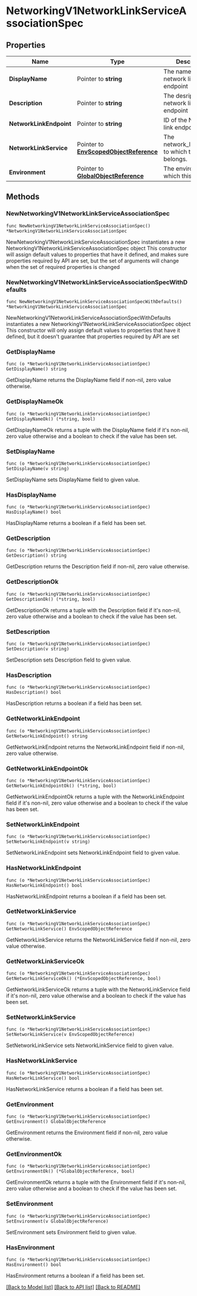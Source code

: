 # NetworkingV1NetworkLinkServiceAssociationSpec

## Properties

Name | Type | Description | Notes
------------ | ------------- | ------------- | -------------
**DisplayName** | Pointer to **string** | The name of the network link endpoint | [optional] [readonly] 
**Description** | Pointer to **string** | The desription of the network link endpoint | [optional] [readonly] 
**NetworkLinkEndpoint** | Pointer to **string** | ID of the Network link endpoint. | [optional] [readonly] 
**NetworkLinkService** | Pointer to [**EnvScopedObjectReference**](EnvScopedObjectReference.md) | The network_link_service to which this belongs. | [optional] 
**Environment** | Pointer to [**GlobalObjectReference**](GlobalObjectReference.md) | The environment to which this belongs. | [optional] 

## Methods

### NewNetworkingV1NetworkLinkServiceAssociationSpec

`func NewNetworkingV1NetworkLinkServiceAssociationSpec() *NetworkingV1NetworkLinkServiceAssociationSpec`

NewNetworkingV1NetworkLinkServiceAssociationSpec instantiates a new NetworkingV1NetworkLinkServiceAssociationSpec object
This constructor will assign default values to properties that have it defined,
and makes sure properties required by API are set, but the set of arguments
will change when the set of required properties is changed

### NewNetworkingV1NetworkLinkServiceAssociationSpecWithDefaults

`func NewNetworkingV1NetworkLinkServiceAssociationSpecWithDefaults() *NetworkingV1NetworkLinkServiceAssociationSpec`

NewNetworkingV1NetworkLinkServiceAssociationSpecWithDefaults instantiates a new NetworkingV1NetworkLinkServiceAssociationSpec object
This constructor will only assign default values to properties that have it defined,
but it doesn't guarantee that properties required by API are set

### GetDisplayName

`func (o *NetworkingV1NetworkLinkServiceAssociationSpec) GetDisplayName() string`

GetDisplayName returns the DisplayName field if non-nil, zero value otherwise.

### GetDisplayNameOk

`func (o *NetworkingV1NetworkLinkServiceAssociationSpec) GetDisplayNameOk() (*string, bool)`

GetDisplayNameOk returns a tuple with the DisplayName field if it's non-nil, zero value otherwise
and a boolean to check if the value has been set.

### SetDisplayName

`func (o *NetworkingV1NetworkLinkServiceAssociationSpec) SetDisplayName(v string)`

SetDisplayName sets DisplayName field to given value.

### HasDisplayName

`func (o *NetworkingV1NetworkLinkServiceAssociationSpec) HasDisplayName() bool`

HasDisplayName returns a boolean if a field has been set.

### GetDescription

`func (o *NetworkingV1NetworkLinkServiceAssociationSpec) GetDescription() string`

GetDescription returns the Description field if non-nil, zero value otherwise.

### GetDescriptionOk

`func (o *NetworkingV1NetworkLinkServiceAssociationSpec) GetDescriptionOk() (*string, bool)`

GetDescriptionOk returns a tuple with the Description field if it's non-nil, zero value otherwise
and a boolean to check if the value has been set.

### SetDescription

`func (o *NetworkingV1NetworkLinkServiceAssociationSpec) SetDescription(v string)`

SetDescription sets Description field to given value.

### HasDescription

`func (o *NetworkingV1NetworkLinkServiceAssociationSpec) HasDescription() bool`

HasDescription returns a boolean if a field has been set.

### GetNetworkLinkEndpoint

`func (o *NetworkingV1NetworkLinkServiceAssociationSpec) GetNetworkLinkEndpoint() string`

GetNetworkLinkEndpoint returns the NetworkLinkEndpoint field if non-nil, zero value otherwise.

### GetNetworkLinkEndpointOk

`func (o *NetworkingV1NetworkLinkServiceAssociationSpec) GetNetworkLinkEndpointOk() (*string, bool)`

GetNetworkLinkEndpointOk returns a tuple with the NetworkLinkEndpoint field if it's non-nil, zero value otherwise
and a boolean to check if the value has been set.

### SetNetworkLinkEndpoint

`func (o *NetworkingV1NetworkLinkServiceAssociationSpec) SetNetworkLinkEndpoint(v string)`

SetNetworkLinkEndpoint sets NetworkLinkEndpoint field to given value.

### HasNetworkLinkEndpoint

`func (o *NetworkingV1NetworkLinkServiceAssociationSpec) HasNetworkLinkEndpoint() bool`

HasNetworkLinkEndpoint returns a boolean if a field has been set.

### GetNetworkLinkService

`func (o *NetworkingV1NetworkLinkServiceAssociationSpec) GetNetworkLinkService() EnvScopedObjectReference`

GetNetworkLinkService returns the NetworkLinkService field if non-nil, zero value otherwise.

### GetNetworkLinkServiceOk

`func (o *NetworkingV1NetworkLinkServiceAssociationSpec) GetNetworkLinkServiceOk() (*EnvScopedObjectReference, bool)`

GetNetworkLinkServiceOk returns a tuple with the NetworkLinkService field if it's non-nil, zero value otherwise
and a boolean to check if the value has been set.

### SetNetworkLinkService

`func (o *NetworkingV1NetworkLinkServiceAssociationSpec) SetNetworkLinkService(v EnvScopedObjectReference)`

SetNetworkLinkService sets NetworkLinkService field to given value.

### HasNetworkLinkService

`func (o *NetworkingV1NetworkLinkServiceAssociationSpec) HasNetworkLinkService() bool`

HasNetworkLinkService returns a boolean if a field has been set.

### GetEnvironment

`func (o *NetworkingV1NetworkLinkServiceAssociationSpec) GetEnvironment() GlobalObjectReference`

GetEnvironment returns the Environment field if non-nil, zero value otherwise.

### GetEnvironmentOk

`func (o *NetworkingV1NetworkLinkServiceAssociationSpec) GetEnvironmentOk() (*GlobalObjectReference, bool)`

GetEnvironmentOk returns a tuple with the Environment field if it's non-nil, zero value otherwise
and a boolean to check if the value has been set.

### SetEnvironment

`func (o *NetworkingV1NetworkLinkServiceAssociationSpec) SetEnvironment(v GlobalObjectReference)`

SetEnvironment sets Environment field to given value.

### HasEnvironment

`func (o *NetworkingV1NetworkLinkServiceAssociationSpec) HasEnvironment() bool`

HasEnvironment returns a boolean if a field has been set.


[[Back to Model list]](../README.md#documentation-for-models) [[Back to API list]](../README.md#documentation-for-api-endpoints) [[Back to README]](../README.md)


